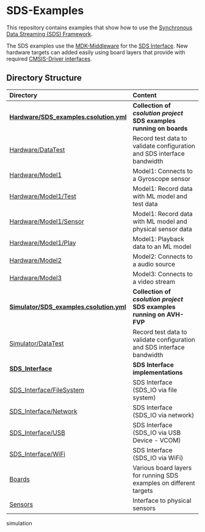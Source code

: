# SDS-Examples

This repository contains examples that show how to use the [Synchronous Data Streaming (SDS) Framework](https://github.com/ARM-software/SDS-Framework).

The SDS examples use the [MDK-Middleware](https://www.keil.arm.com/packs/mdk-middleware-keil/overview/) for the [SDS Interface](https://arm-software.github.io/SDS-Framework/main/sds_interface.html). New hardware targets can added easily using board layers that provide with required [CMSIS-Driver interfaces]().

## Directory Structure

Directory                                                                        | Content
:--------------------------------------------------------------------------------|:---------------------------------------------------------
**[Hardware/SDS_examples.csolution.yml](./Hardware/SDS_examples.csolution.yml)** | **Collection of *csolution project* SDS examples running on boards**
[Hardware/DataTest](./Hardware/DataTest)                                         | Record test data to validate configuration and SDS interface bandwidth
[Hardware/Model1](./Hardware/Model1)                                             | Model1: Connects to a Gyroscope sensor
[Hardware/Model1/Test](./Hardware/Model1/Test)                                   | Model1: Record data with ML model and test data
[Hardware/Model1/Sensor](./Hardware/Model1/Sensor)                               | Model1: Record data with ML model and physical sensor data
[Hardware/Model1/Play](./Hardware/Model1/Play)                                   | Model1: Playback data to an ML model
[Hardware/Model2](./Hardware/Model2)                                             | Model2: Connects to a audio source
[Hardware/Model3](./Hardware/Model3)                                             | Model3: Connects to a video stream
**[Simulator/SDS_examples.csolution.yml](./Simulator/SDS_examples.csolution.yml)**  | **Collection of *csolution project* SDS examples running on AVH-FVP**
[Simulator/DataTest](./Simulator/DataTest)                                       | Record test data to validate configuration and SDS interface bandwidth
**[SDS_Interface](./SDS_Interface)**                                             | **SDS Interface implementations**
[SDS_Interface/FileSystem](./SDS_Interface/FileSystem)                           | SDS Interface (SDS_IO via file system)
[SDS_Interface/Network](./SDS_Interface/Network)                                 | SDS Interface (SDS_IO via network)
[SDS_Interface/USB](./SDS_Interface/USB)                                         | SDS Interface (SDS_IO via USB Device - VCOM)
[SDS_Interface/WiFi](./SDS_Interface/WiFi)                                       | SDS Interface (SDS_IO via WiFi)
[Boards](./Boards)                                                               | Various board layers for running SDS examples on different targets
[Sensors](./Sensors)                                                             | Interface to physical sensors
simulation

